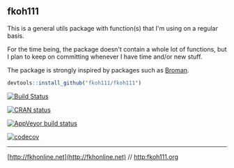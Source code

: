 ## fkoh111

This is a general utils package with function(s) that I'm using on a regular basis.

For the time being, the package doesn't contain a whole lot of functions, but I plan to keep on committing whenever I have time and/or new stuff.

The package is strongly inspired by packages such as [Broman](https://github.com/kbroman/broman).

```r
devtools::install_github("fkoh111/fkoh111")
```

<!-- badges: start -->

[![Build Status](https://travis-ci.com/fkoh111/fkoh111.svg?branch=master)](https://travis-ci.com/fkoh111/fkoh111)

[![CRAN status](https://www.r-pkg.org/badges/version-ago/fkoh111)](https://CRAN.R-project.org/package=fkoh111)

[![AppVeyor build status](https://ci.appveyor.com/api/projects/status/github/fkoh111/fkoh111?branch=master&svg=true)](https://ci.appveyor.com/project/fkoh111/fkoh111)

[![codecov](https://codecov.io/gh/fkoh111/fkoh111/branch/master/graph/badge.svg)](https://codecov.io/gh/fkoh111/fkoh111)

<!-- badges: end -->

---

[http://fkhonline.net](http://fkhonline.net) // [http:fkoh111.org](http://fkoh111.org)
